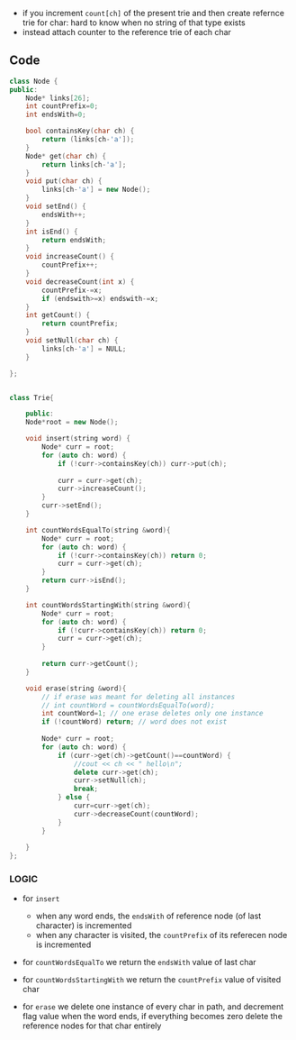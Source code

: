 - if you increment `count[ch]` of the present trie and then create refernce trie for char: hard to know when no string of that type exists
- instead attach counter to the reference trie of each char

## Code
```cpp
class Node {
public:
    Node* links[26];
    int countPrefix=0;
    int endsWith=0;

    bool containsKey(char ch) {
        return (links[ch-'a']);
    }
    Node* get(char ch) {
        return links[ch-'a'];
    }
    void put(char ch) {
        links[ch-'a'] = new Node();
    }
    void setEnd() {
        endsWith++;
    }
    int isEnd() {
        return endsWith;
    }
    void increaseCount() {
        countPrefix++; 
    }
    void decreaseCount(int x) {
        countPrefix-=x;
        if (endswith>=x) endswith-=x;
    }
    int getCount() {
        return countPrefix; 
    }
    void setNull(char ch) {
        links[ch-'a'] = NULL;
    }

};  


class Trie{

    public:
    Node*root = new Node();

    void insert(string word) {
        Node* curr = root;
        for (auto ch: word) {
            if (!curr->containsKey(ch)) curr->put(ch);
            
            curr = curr->get(ch);
            curr->increaseCount();
        }
        curr->setEnd();
    }

    int countWordsEqualTo(string &word){
        Node* curr = root;
        for (auto ch: word) {
            if (!curr->containsKey(ch)) return 0;
            curr = curr->get(ch);
        }
        return curr->isEnd();
    }

    int countWordsStartingWith(string &word){
        Node* curr = root;
        for (auto ch: word) {
            if (!curr->containsKey(ch)) return 0;
            curr = curr->get(ch);
        }
    
        return curr->getCount();
    }

    void erase(string &word){
        // if erase was meant for deleting all instances
        // int countWord = countWordsEqualTo(word);
        int countWord=1; // one erase deletes only one instance
        if (!countWord) return; // word does not exist
        
        Node* curr = root;
        for (auto ch: word) {
            if (curr->get(ch)->getCount()==countWord) {
                //cout << ch << " hello\n";
                delete curr->get(ch);
                curr->setNull(ch);
                break;
            } else {
                curr=curr->get(ch);
                curr->decreaseCount(countWord);
            }
        }
        
    }
};

```
### LOGIC
- for `insert`
    - when any word ends, the `endsWith` of reference node (of last character) is incremented
    - when any character is visited, the `countPrefix` of its referecen node is incremented

- for `countWordsEqualTo` we return the `endsWith` value of last char
- for `countWordsStartingWith` we return the `countPrefix` value of visited char
- for `erase` we delete one instance of every char in path, and decrement flag value when the word ends, if everything becomes zero delete the reference nodes for that char entirely
